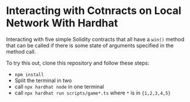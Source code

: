 # Interacting with Cotnracts on Local Network With Hardhat

Interacting with five simple Solidity contracts that all have a `win()` method that can be called if there is some state of arguments specified in the method call.

To try this out, clone this repository and follow these steps:
- `npm install`
- Split the terminal in two
- call `npx hardhat node` in one terminal
- call `npx hardhat run scripts/game*.ts` where `*` is in `{1,2,3,4,5}`